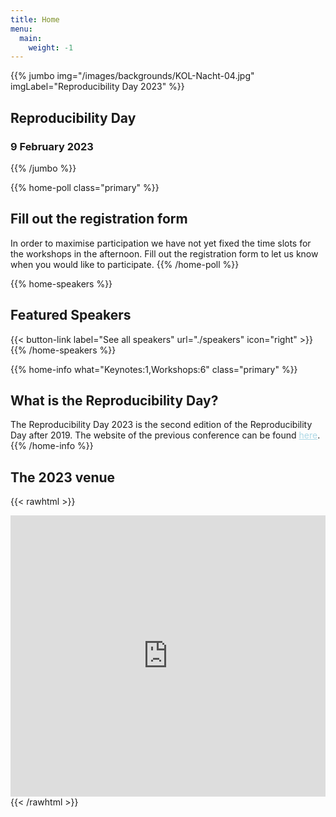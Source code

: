 ```yaml
---
title: Home
menu:
  main:
    weight: -1
---
```


<!-- JUMBO -->
{{% jumbo img="/images/backgrounds/KOL-Nacht-04.jpg" imgLabel="Reproducibility Day 2023" %}}
## Reproducibility Day
### 9 February 2023
{{% /jumbo %}}

<!-- REGISTRATION FORM --> 
{{% home-poll class="primary" %}} 
## Fill out the registration form 
In order to maximise participation we have not yet fixed the time slots for the workshops in the afternoon. Fill out the registration form to let us know when you would like to participate.
{{% /home-poll %}}

<!-- SPEAKERS -->
<!-- BREAKS JUMBO IMAGE -->
{{% home-speakers %}}
## Featured Speakers
{{< button-link label="See all speakers" url="./speakers" icon="right" >}}
{{% /home-speakers %}}

<!-- INFO -->
{{% home-info what="Keynotes:1,Workshops:6" class="primary" %}}
## What is the Reproducibility Day?
The Reproducibility Day 2023 is the second edition of the Reproducibility Day after 2019. The website of the previous conference can be found <a style="color: lightblue" href="./archive/">here</a>.
{{% /home-info %}}

<!-- THE MAP 
{{% home-location
    image="/images/map_en.jpg"
    address="University of Zürich, Rämistrasse 71, 8006 Zürich"
    latitude="47.374625"
    longitude="8.548649"
    %}}
{{% /home-location %}}
-->

## The 2023 venue
{{< rawhtml >}}
<iframe src="https://www.google.com/maps/embed?pb=!1m18!1m12!1m3!1d2617.459205967524!2d8.5470667475565!3d47.3739143059912!2m3!1f0!2f0!3f0!3m2!1i1024!2i768!4f13.1!3m3!1m2!1s0x479aa1e28fb49e31%3A0x975efe26e2b57d4f!2sUniversity%20of%20Zurich!5e0!3m2!1sen!2sch!4v1668894163446!5m2!1sen!2sch" width="100%" height="450" style="border:0;" allowfullscreen="" loading="lazy" referrerpolicy="no-referrer-when-downgrade"></iframe>
{{< /rawhtml >}}

